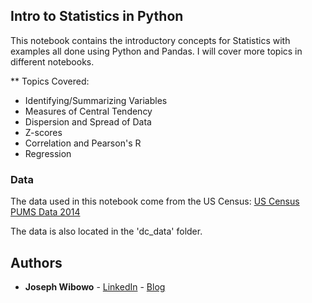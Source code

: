 ## Intro to Statistics in Python

This notebook contains the introductory concepts for Statistics with examples all done using Python and Pandas. I will cover more topics in different notebooks.

** Topics Covered:
* Identifying/Summarizing Variables
* Measures of Central Tendency
* Dispersion and Spread of Data
* Z-scores
* Correlation and Pearson's R
* Regression

### Data
The data used in this notebook come from the US Census: [US Census PUMS Data 2014](http://factfinder.census.gov/faces/tableservices/jsf/pages/productview.xhtml?pid=ACS_pums_csv_2014&prodType=document)

The data is also located in the 'dc_data' folder.

## Authors

* **Joseph Wibowo** - [LinkedIn](https://www.linkedin.com/in/josephwibowo) - [Blog](https://datasciencenewb.wordpress.com/)
